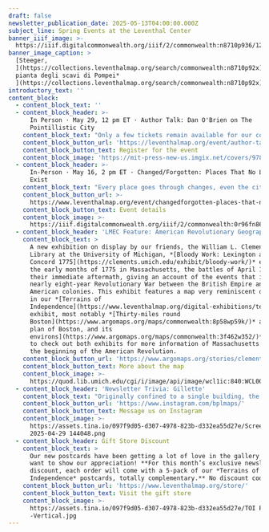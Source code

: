 ```yaml
---
draft: false
newsletter_publication_date: 2025-05-13T04:00:00.000Z
subject_line: Spring Events at the Leventhal Center
banner_iiif_image: >-
  https://iiif.digitalcommonwealth.org/iiif/2/commonwealth:n8710p936/126,172,6779,1827/1400,/0/default.jpg
banner_image_caption: >
  [Steeger,
  ](https://collections.leventhalmap.org/search/commonwealth:n8710p92x)[*Nuova
  pianta degli scavi di Pompei*
  ](https://collections.leventhalmap.org/search/commonwealth:n8710p92x)[(1862)](https://collections.leventhalmap.org/search/commonwealth:n8710p92x)
introductory_text: ''
content_block:
  - content_block_text: ''
  - content_block_header: >-
      In Person · May 29, 12 pm ET · Author Talk: Dan O'Brien on The
      Pointillistic City
    content_block_text: "Only a few tickets remain available for our conversation with\_**Dan O'Brien** and **Nigel Jacob** on O'Brien’s newly-released book\_*The Pointillistic City: How Microspatial Inequities Affect Well-Being in Our Communities, and What We Can Do about It.* This talk is\_free, open to the public, and will be held in person at the\_Central Library in Copley Square. **Lunch will be served and registration is required to attend.**\n\nDr.\_Dan\_O’Brien\_is Professor of Public Policy and Urban Affairs and Criminology\_and Criminal Justice at Northeastern University and Director of the Boston Area Research Initiative (BARI). His research focuses on equity in urban neighborhoods, including crime, environmental justice, and more. His three books,\_including *The Pointillistic City*, demonstrate the value of integrating data-driven science with community-oriented policy and practice.\n"
    content_block_button_url: 'https://leventhalmap.org/event/author-talk-dan-obrien-pointillistic-city/'
    content_block_button_text: Register for the event
    content_block_image: 'https://mit-press-new-us.imgix.net/covers/9780262550802.jpg?auto=format'
  - content_block_header: >-
      In-Person · May 16, 2 pm ET · Changed/Forgotten: Places That No Longer
      Exist
    content_block_text: "Every place goes through changes, even the cities, countries, and empire we think will be around until the end of time. Sometimes environmental shifts or disasters bring the end to a prosperous region. Other times human whims and desires lead to the decimation of historic areas, irreversibly altering the very fabric of the region.\n\nThrough the maps on display in this\_From The Vault, we can revisit these places of the past. From the historic counterparts of modern day cities or the ancient ruins of a fallen society,\_*Changed/Forgotten*\_will show us just how much has changed, how much was forgotten, and yet how much still remains from a time gone by.\n"
    content_block_button_url: >-
      https://www.leventhalmap.org/event/changedforgotten-places-that-no-longer-exist-from-the-vault-collections-showing/
    content_block_button_text: Event details
    content_block_image: >-
      https://iiif.digitalcommonwealth.org/iiif/2/commonwealth:0r96fn861/2644,1114,1246,2090/,1200/0/default.jpg
  - content_block_header: 'LMEC Feature: American Revolutionary Geographies Online (ARGO)'
    content_block_text: >
      A new exhibition on display by our friends, the William L. Clements
      Library at the University of Michigan, *[Bloody Work: Lexington and
      Concord 1775](https://clements.umich.edu/exhibit/bloody-work/)* explores
      the early months of 1775 in Massachusetts, the battles of April 19, and
      their immediate aftermath, giving an account of the events that ignited a
      nearly eight-year Revolutionary War between the British Empire and its
      American colonies. This exhibit features a map very reminiscent of those
      in our *[Terrains of
      Independence](https://www.leventhalmap.org/digital-exhibitions/terrains-of-independence/)*
      exhibit, most notably *[Thirty-miles round
      Boston](https://www.argomaps.org/maps/commonwealth:8p58wp59k/)* and *[A
      plan of Boston, and its
      environs](https://www.argomaps.org/maps/commonwealth:3f462w352/)*. Be sure
      to check out both exhibits for more information of Massachusetts' role in
      the beginning of the American Revolution.
    content_block_button_url: 'https://www.argomaps.org/stories/clements-exhibition/'
    content_block_button_text: More about the map
    content_block_image: >-
      https://quod.lib.umich.edu/cgi/i/image/api/image/wcl1ic:840:WCL000934/2395,1233,1551,2211/,1200/0/default.jpg
  - content_block_header: 'Newsletter Trivia: Gillette'
    content_block_text: "Originally confined to a single building, the Gillette company grew to have a very sizable presence in South Boston. Gillette now has plans to renovate this company campus into a mixed-use live/work/leisure area. Which of the following industries was historically present on the site of the current Gillette campus in the late 19th and early 20th centuries?\n\n* Newspaper Print Factory\n* Fishery\n* Candy Manufacturer\n* Sugar Refinery\n\nThe answer to last newsletter’s question about which historic neighborhood had a reservoir that operated from 1849 to 1876 was **Beacon Hill**.\n\nCorrect answers will be included in a random draw—the winner will receive the next three\_[Map of the Month club](https://www.leventhalmap.org/donate/map-of-the-month/)\_postcards for free.\_***Congratulations to our last winner, Gretchen!*** In order to enter, make sure you follow us on [Bluesky](https://bsky.app/profile/bplmaps.bsky.social),\_[Instagram](https://www.instagram.com/bplmaps/)\_or\_[Facebook](https://www.facebook.com/bplmaps)\_and direct message or email us the answer to the following question. We’ll accept answers until **May 19 at 9 am ET.**\n"
    content_block_button_url: 'https://www.instagram.com/bplmaps/'
    content_block_button_text: Message us on Instagram
    content_block_image: >-
      https://assets.tina.io/097f9d05-d307-4978-823b-d332ea55d27e/Screenshot
      2025-04-29 144048.png
  - content_block_header: Gift Store Discount
    content_block_text: >
      Our new postcards have been getting a lot of love in the gallery and we
      want to show our appreciation! **For this month’s exclusive newsletter
      discount, each order will come with a 5-pack of our *Terrains of
      Independence* postcards, totally complementary.** No discount code needed.
    content_block_button_url: 'https://www.leventhalmap.org/store/'
    content_block_button_text: Visit the gift store
    content_block_image: >-
      https://assets.tina.io/097f9d05-d307-4978-823b-d332ea55d27e/TOI Postcards
      -Vertical.jpg
---
```


